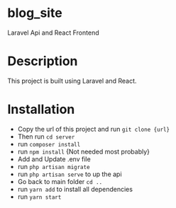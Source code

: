 # blog_site
Laravel Api and React Frontend

# Description

This project is built using Laravel and React.

# Installation
* Copy the url of this project and run `git clone {url}`
* Then run `cd server`
* run `composer install`
* run `npm install` {Not needed most probably}
* Add and Update .env file
* run `php artisan migrate`
* run `php artisan serve` to up the api
* Go back to main folder `cd ..`
* run `yarn add` to install all dependencies
* run `yarn start`
